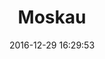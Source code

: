 ---
title:		"Moskau"
type:		"photos"
mediatype:		"upload"
location:		"Berlin, Germany"
date:		"2016-12-29 16:29:53"
album:		"experimental"
filename:		"karl-marx-allee.md"
series:		"architecture"
cl_public_id:		"experimental/karl-marx-allee"
cl_version:		1497004567
format:		"tiff"
bytes:		7022680
width:		810
height:		1440
colours:
- "#52748C"
- "#5E6D73"
- "#808A99"
- "#323939"
- "#1B1917"
- "#9FA9B8"
- "#6B819A"
- "#22333A"
- "#7FA0BA"
- "#162623"
- "#D6C4C0"
- "#35353A"
- "#A5BBCE"
- "#041D24"
- "#252017"
- "#231916"
- "#5A645E"
- "#021614"
- "#796F6A"
exposure_mode:		"Auto"
program:		"Aperture-priority AE"
aperture:		"No info"
focal_length:		"24.0 mm"
iso:		"200"
shutter_speed:		"No info"
metering:		"Multi-segment"
flash:		"Off, Did not fire"
white_balance:		"Auto"
colour_temp:		"-6.0"
has_crop:		"No"
orientation:		"Horizontal (normal)"
camera_model:		"NIKON D800"
lens_info:		"No lens info"
artist:		"No artist info"
x_resolution:		"300"
y_resolution:		"300"
---